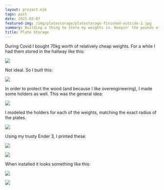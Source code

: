 ```yaml
---
layout: project.njk
tags: post
date: 2021-03-07
featured-img: /img/platestorage/platestorage-finished-outside-2.jpg
summary: Building a thing to store my weights in. Keepin' the pounds off the grounds. 
title: Plate Storage
---
```


During Covid I bought 70kg worth of relatively cheap weights. For a while I had them stored in the hallway like this:

![](/img/platestorage/platestorage-before.jpg)

Not ideal. So I built this:

<!-- ![](/img/platestorage/platestorage-finished.jpg) -->
![](/img/platestorage/platestorage-finished-outside-3.jpg)



In order to protect the wood (and because I like overengineering), I made some holders as well. This was the general idea:

![](/img/platestorage/platestorage-adapter-sketch.jpg)

I modeled the holders for each of the weights, matching the exact radius of the plates.

![](/img/platestorage/platestorage-adapter-cad.jpg)

Using my trusty Ender 3, I printed these: 

![](/img/platestorage/platestorage-adapter-finished-1.jpg)


![](/img/platestorage/platestorage-adapter-finished-2.jpg)

When installed it looks something like this:

![](/img/platestorage/platestorage-finished-outside.jpg)

![](/img/platestorage/platestorage-finished-detail.jpg)